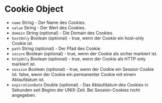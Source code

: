 # Cookie Object

* `name` String - Der Name des Cookies.
* `value` String - Der Wert des Cookies.
* `domain` String (optional) - Die Domain des Cookies.
* `hostOnly` Boolean (optional) - true, wenn der Cookie ein host-only Cookie ist.
* `path` String (optional) - Der Pfad des Cookie.
* `secure` Boolean (optional) - true, wenn der Cookie als sicher markiert ist.
* `httpOnly` Boolean (optional) - true, wenn der Cookie als HTTP only markiert ist.
* `session` Boolean (optional) - true, wenn der Cookie ein Session Cookie ist. false, wenn der Cookie ein permanenter Cookie mit einem Ablaufdatum ist.
* `expirationDate` Double (optional) - Das Ablaufdatum des Cookies in Sekunden seit Beginn der UNIX-Zeit. Bei Session-Cookies nicht angegeben.